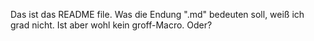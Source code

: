 Das ist das README file.
Was die Endung ".md" bedeuten soll, weiß ich grad nicht. Ist aber wohl kein groff-Macro. Oder?
